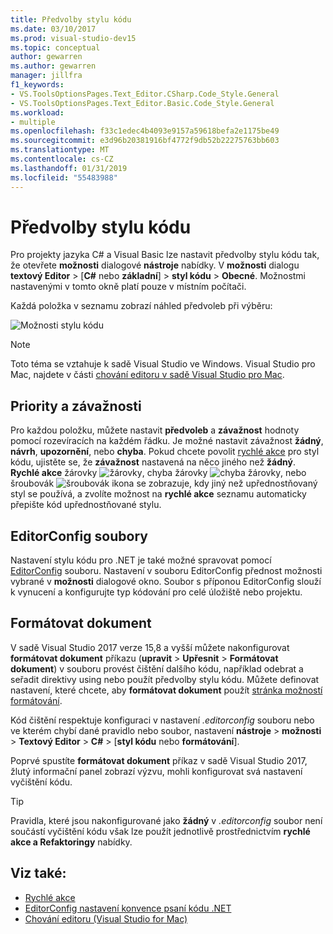 ```yaml
---
title: Předvolby stylu kódu
ms.date: 03/10/2017
ms.prod: visual-studio-dev15
ms.topic: conceptual
author: gewarren
ms.author: gewarren
manager: jillfra
f1_keywords:
- VS.ToolsOptionsPages.Text_Editor.CSharp.Code_Style.General
- VS.ToolsOptionsPages.Text_Editor.Basic.Code_Style.General
ms.workload:
- multiple
ms.openlocfilehash: f33c1edec4b4093e9157a59618befa2e1175be49
ms.sourcegitcommit: e3d96b20381916bf4772f9db52b22275763bb603
ms.translationtype: MT
ms.contentlocale: cs-CZ
ms.lasthandoff: 01/31/2019
ms.locfileid: "55483988"
---
```

# <a name="code-style-preferences"></a>Předvolby stylu kódu

Pro projekty jazyka C# a Visual Basic lze nastavit předvolby stylu kódu tak, že otevřete **možnosti** dialogové **nástroje** nabídky. V **možnosti** dialogu **textový Editor** > [**C#** nebo **základní**] > **styl kódu**  >  **Obecné**. Možnostmi nastavenými v tomto okně platí pouze v místním počítači.

Každá položka v seznamu zobrazí náhled předvoleb při výběru:

![Možnosti stylu kódu](media/code-style-quick-actions-dialog.png)

> [!NOTE]
> Toto téma se vztahuje k sadě Visual Studio ve Windows. Visual Studio pro Mac, najdete v části [chování editoru v sadě Visual Studio pro Mac](/visualstudio/mac/editor-behavior).

## <a name="preference-and-severity"></a>Priority a závažnosti

Pro každou položku, můžete nastavit **předvoleb** a **závažnost** hodnoty pomocí rozevíracích na každém řádku. Je možné nastavit závažnost **žádný**, **návrh**, **upozornění**, nebo **chyba**. Pokud chcete povolit [rychlé akce](../ide/quick-actions.md) pro styl kódu, ujistěte se, že **závažnost** nastavená na něco jiného než **žádný**. **Rychlé akce** žárovky ![žárovky](media/vs2015_lightbulbsmall.png), chyba žárovky ![chyba žárovky](media/error-bulb.png), nebo šroubovák ![šroubovák](media/screwdriver.png) ikona se zobrazuje, kdy jiný než upřednostňovaný styl se používá, a zvolíte možnost na **rychlé akce** seznamu automaticky přepište kód upřednostňované stylu.

## <a name="editorconfig-files"></a>EditorConfig soubory

Nastavení stylu kódu pro .NET je také možné spravovat pomocí [EditorConfig](../ide/editorconfig-code-style-settings-reference.md) souboru. Nastavení v souboru EditorConfig přednost možnosti vybrané v **možnosti** dialogové okno. Soubor s příponou EditorConfig slouží k vynucení a konfigurujte typ kódování pro celé úložiště nebo projektu.

## <a name="format-document-command"></a>Formátovat dokument

V sadě Visual Studio 2017 verze 15,8 a vyšší můžete nakonfigurovat **formátovat dokument** příkazu (**upravit** > **Upřesnit**  >  **Formátovat dokument**) v souboru provést čištění dalšího kódu, například odebrat a seřadit direktivy using nebo použít předvolby stylu kódu. Můžete definovat nastavení, které chcete, aby **formátovat dokument** použít [stránka možností formátování](reference/options-text-editor-csharp-formatting.md#format-document-settings).

Kód čištění respektuje konfiguraci v nastavení *.editorconfig* souboru nebo ve kterém chybí dané pravidlo nebo soubor, nastavení **nástroje** > **možnosti**  >  **Textový Editor**  >  **C#** > [**styl kódu** nebo **formátování**].

Poprvé spustíte **formátovat dokument** příkaz v sadě Visual Studio 2017, žlutý informační panel zobrazí výzvu, mohli konfigurovat svá nastavení vyčištění kódu.

> [!TIP]
> Pravidla, které jsou nakonfigurované jako **žádný** v *.editorconfig* soubor není součástí vyčištění kódu však lze použít jednotlivě prostřednictvím **rychlé akce a Refaktoringy** nabídky.

## <a name="see-also"></a>Viz také:

- [Rychlé akce](../ide/quick-actions.md)
- [EditorConfig nastavení konvence psaní kódu .NET](../ide/editorconfig-code-style-settings-reference.md)
- [Chování editoru (Visual Studio for Mac)](/visualstudio/mac/editor-behavior)